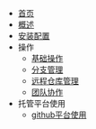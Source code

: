 * [首页](README.md)
* [概述](sections/1.概述.md)
* [安装配置](sections/2.安装配置.md)
* 操作
  * [基础操作](sections/3.操作/1.基础操作.md)
  * [分支管理](sections/3.操作/2.分支管理.md)
  * [远程仓库管理](sections/3.操作/3.远程仓库管理.md)
  * [团队协作](sections/3.操作/4.团队协作.md)
* 托管平台使用
  * [github平台使用](sections/4.托管平台使用/github.md)

